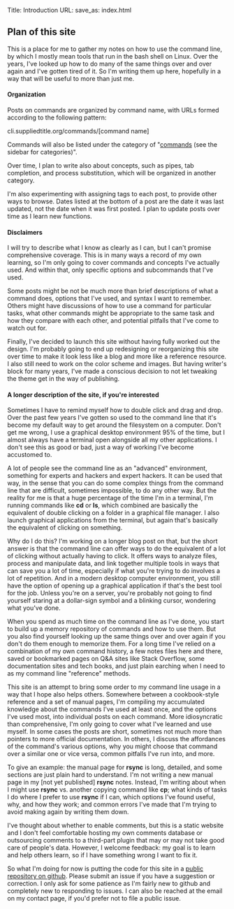 Title: Introduction
URL:
save_as: index.html

## Plan of this site ##

This is a place for me to gather my notes on how to use the command line, by which I mostly mean tools that run in the bash shell on Linux. Over the years, I've looked up how to do many of the same things over and over again and I've gotten tired of it. So I'm writing them up here, hopefully in a way that will be useful to more than just me.

#### Organization ####

Posts on commands are organized by command name, with URLs formed according to the following pattern:

cli.suppliedtitle.org/commands/[command name]

Commands will also be listed under the category of "[commands](https://cli.suppliedtitle.org/category/commands "commands cateogry") (see the sidebar for categories)".

Over time, I plan to write also about concepts, such as pipes, tab completion, and process substitution, which will be organized in another category. 

I'm also experimenting with assigning tags to each post, to provide other ways to browse. Dates listed at the bottom of a post are the date it was last updated, not the date when it was first posted. I plan to update posts over time as I learn new functions.

#### Disclaimers ####

I will try to describe what I know as clearly as I can, but I can't promise comprehensive coverage. This is in many ways a record of my own learning, so I'm only going to cover commands and concepts I've actually used. And within that, only specific options and subcommands that I've used. 

Some posts might be not be much more than brief descriptions of what a command does, options that I've used, and syntax I want to remember. Others might have discussions of how to use a command for particular tasks, what other commands might be appropriate to the same task and how they compare with each other, and potential pitfalls that I've come to watch out for.

Finally, I've decided to launch this site without having fully worked out the design. I'm probably going to end up redesigning or reorganizing this site over time to make it look less like a blog and more like a reference resource. I also still need to work on the color scheme and images. But having writer's block for many years, I've made a conscious decision to not let tweaking the theme get in the way of publishing.

#### A longer description of the site, if you're interested ####

Sometimes I have to remind myself how to double click and drag and drop. Over the past few years I've gotten so used to the command line that it's become my default way to get around the filesystem on a computer. Don't get me wrong, I use a graphical desktop environment 95% of the time, but I almost always have a terminal open alongside all my other applications. I don't see this as good or bad, just a way of working I've become accustomed to.

A lot of people see the command line as an "advanced" environment, something for experts and hackers and expert hackers. It can be used that way, in the sense that you can do some complex things from the command line that are difficult, sometimes impossible, to do any other way. But the reality for me is that a huge percentage of the time I'm in a terminal, I'm running commands like **cd** or **ls**, which combined are basically the equivalent of double clicking on a folder in a graphical file manager. I also launch graphical applications from the terminal, but again that's basically the equivalent of clicking on something. 

Why do I do this? I'm working on a longer blog post on that, but the short answer is that the command line can offer ways to do the equivalent of a lot of clicking without actually having to click. It offers ways to analyze files, process and manipulate data, and link together multiple tools in ways that can save you a lot of time, especially if what you're trying to do involves a lot of repetition. And in a modern desktop computer environment, you still have the option of opening up a graphical application if that's the best tool for the job. Unless you're on a server, you're probably not going to find yourself staring at a dollar-sign symbol and a blinking cursor, wondering what you've done.

When you spend as much time on the command line as I've done, you start to build up a memory repository of commands and how to use them. But you also find yourself looking up the same things over and over again if you don't do them enough to memorize them. For a long time I've relied on a combination of my own command history, a few notes files here and there, saved or bookmarked pages on Q&A sites like Stack Overflow, some documentation sites and tech books, and just plain earching when I need to as my command line "reference" methods.

This site is an attempt to bring some order to my command line usage in a way that I hope also helps others. Somewhere between a cookbook-style reference and a set of manual pages, I'm compiling my accumulated knowledge about the commands I've used at least once, and the options I've used most, into individual posts on each command. More idiosyncratic than comprehensive, I'm only going to cover what I've learned and use myself. In some cases the posts are short, sometimes not much more than pointers to more official documentation. In others, I discuss the affordances of the command's various options, why you might choose that command over a similar one or vice versa, common pitfalls I've run into, and more.

To give an example: the manual page for **rsync** is long, detailed, and some sections are just plain hard to understand. I'm not writing a new manual page in my [not yet published] **rsync** notes. Instead, I'm writing about when I might use **rsync** vs. another copying command like **cp**; what kinds of tasks I do where I prefer to use **rsync** if I can, which options I've found useful, why, and how they work; and common errors I've made that I'm trying to avoid making again by writing them down.

I've thought about whether to enable comments, but this is a static website and I don't feel comfortable hosting my own comments database or outsourcing comments to a third-part plugin that may or may not take good care of people's data. However, I welcome feedback: my goal is to learn and help others learn, so if I have something wrong I want to fix it. 

So what I'm doing for now is putting the code for this site in a [public repository on github](https://github.com/andrewjbtw/cli "notes on the command line github repository"). Please submit an issue if you have a suggestion or correction. I only ask for some patience as I'm fairly new to github and completely new to responding to issues. I can also be reached at the email on my contact page, if you'd prefer not to file a public issue.